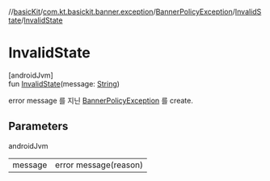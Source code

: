 //[basicKit](../../../../index.md)/[com.kt.basickit.banner.exception](../../index.md)/[BannerPolicyException](../index.md)/[InvalidState](index.md)/[InvalidState](-invalid-state.md)

# InvalidState

[androidJvm]\
fun [InvalidState](-invalid-state.md)(message: [String](https://kotlinlang.org/api/latest/jvm/stdlib/kotlin/-string/index.html))

error message 를 지닌 [BannerPolicyException](../index.md) 를 create.

## Parameters

androidJvm

| | |
|---|---|
| message | error message(reason) |
